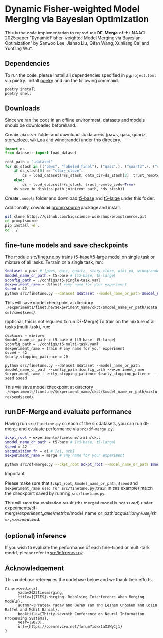 # Dynamic Fisher-weighted Model Merging via Bayesian Optimization

This is the code implementation to reproduce __DF-Merge__ of the NAACL 2025 paper 
"Dynamic Fisher-weighted Model Merging via Bayesian Optimization" by Sanwoo Lee, Jiahao Liu, Qifan Wang, Xunliang Cai and Yunfang Wu*.

## Dependencies

To run the code, please install all dependencies specified in `pyproject.toml` via poetry. Install [poetry](https://python-poetry.org/docs/) and run the following command.
```
poetry install
poetry shell
```

## Downloads

Since we ran the code in an offline environment, datasets and models should be downloaded beforehand.

Create `.dataset` folder and download six datasets (paws, qasc, quartz, story_cloze, wiki_qa and winogrande) under this directory.
```python
import os
from datasets import load_dataset

root_path = ".dataset"
for ds_stash in [("paws", "labeled_final"), ("qasc",), ("quartz",), ("story_cloze", "2016", "dataset"), ("wiki_qa",), ("winogrande", "winogrande_xl"))]:
    if ds_stash[0] == "story_cloze":
        ds = load_dataset(*ds_stash, data_dir=ds_stash[2], trust_remote_code=True)
    else:
        ds = load_dataset(*ds_stash, trust_remote_code=True)
    ds.save_to_disk(os.path.join(root_path, *ds_stash))
```

Create `.models` folder and download [t5-base](https://huggingface.co/google-t5/t5-base) and [t5-large](https://huggingface.co/google-t5/t5-large)
under this folder.

Additionally, download [promptsource](https://github.com/bigscience-workshop/promptsource) package and install.
```sh
git clone https://github.com/bigscience-workshop/promptsource.git
cd promptsource
pip install -e .
cd ../
```
## fine-tune models and save checkpoints

The module [src/finetune.py](src/finetune.py) trains t5-base/t5-large model on single task or mixture of all tasks.
To train on a single task, run:
```sh
$dataset = paws # [paws, qasc, quartz, story_cloze, wiki_qa, winogrande] 
$model_name_or_path = t5-base # [t5-base, t5-large]
$config_path = ./configs/t5-single-task.yaml
$experiment_name = default #any name for your experiment
$seed = 42
python src/finetune.py --dataset $dataset --model_name_or_path $model_name_or_path --config_path $config_path --experiment_name $experiment_name --seed $seed 
```
This will save model checkpoint at directory `./experiments/finetune/$experiment_name/ckpt/$model_name_or_path/$dataset/seed$seed/`.

(optional, this is not required to run DF-Merge) To train on the mixture of all tasks (multi-task), run:
```
$dataset = mixture
$model_name_or_path = t5-base # [t5-base, t5-large]
$config_path = ./configs/t5-multi-task.yaml
$experiment_name = train # any name for your experiment
$seed = 42
$early_stopping_patience = 20

python src/finetune.py --dataset $dataset --model_name_or_path $model_name_or_path --config_path $config_path --experiment_name $experiment_name --early_stopping_patience $early_stopping_patience --seed $seed 
```
This will save model checkpoint at directory `./experiments/finetune/$experiment_name/ckpt/$model_name_or_path/mixture/seed$seed/`.

## run DF-Merge and evaluate performance
Having run `src/finetune.py` on each of the six datasets, you can run df-merge and evaluate performance via `src/df-merge.py`.

```sh
$ckpt_root = experiments/finetune/train/ckpt 
$model_name_or_path = t5-base # [t5-base, t5-large]
$seed = 42
$acquisition_fn = ei # [ei, ucb]
$experiment_name = merge # any name for your experiment

python src/df-merge.py --ckpt_root $ckpt_root --model_name_or_path $model_name_or_path --seed $seed --acquisition_fn $acquisition_fn --experiment_name $experiment_name 
```
> [!IMPORTANT]
> Please make sure that `$ckpt_root`, `$model_name_or_path`, `$seed` and `$experiment_name used for src/finetune.py`(`train` in this example)  match the checkpoint saved by running `src/finetune.py`.

This will save the evaluation result (the merged model is not saved) under experiments/df-merge/$experiment_name/metrics/$model_name_or_path/$acquisition_fn/use_fisher_True/seed$seed.

## (optional) inference

If you wish to evaluate the performance of each fine-tuned or multi-task model, please refer to [src/inference.py](src/inference.py).

## Acknowledgement
This codebase references the codebase below and we thank their efforts.
```bibtext
@inproceedings{
      yadav2023tiesmerging,
      title={{TIES}-Merging: Resolving Interference When Merging Models},
      author={Prateek Yadav and Derek Tam and Leshem Choshen and Colin Raffel and Mohit Bansal},
      booktitle={Thirty-seventh Conference on Neural Information Processing Systems},
      year={2023},
      url={https://openreview.net/forum?id=xtaX3WyCj1}
}
```



